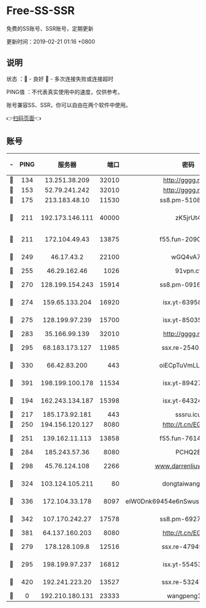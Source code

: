 # Free-SS-SSR

免费的SS账号、SSR账号，定期更新

更新时间：2019-02-21 01:16 +0800

## 说明

状态     ：🙂 - 良好 🙁 - 多次连接失败或连接超时

PING值   ：不代表真实使用中的速度，仅供参考。

账号兼容SS、SSR，你可以自由在两个软件中使用。

👉[扫码页面](https://liesauer.github.io/free-ss-ssr.github.io/)👈

## 账号

|-|PING|服务器|端口|密码|加密方式|区域|
|:----:|:----:|:-----:|-----:|:----:|:----:|:----:|
|🙂|134|13.251.38.209|32010|http://gggg.rocks|chacha20|SG|
|🙂|153|52.79.241.242|32010|http://gggg.rocks|chacha20|KR|
|🙂|175|213.183.48.10|11530|ss8.pm-51089820|rc4-md5|RU|
|🙂|211|192.173.146.111|40000|zK5jrUt4|chacha20-ietf-poly1305|US|
|🙂|211|172.104.49.43|13875|f55.fun-20902073|aes-256-cfb|SG|
|🙂|249|46.17.43.2|22100|wGQ4vA7D|aes-256-gcm|RU|
|🙂|255|46.29.162.46|1026|91vpn.cf|rc4-md5|RU|
|🙂|270|128.199.154.243|15914|ss8.pm-09160539|aes-256-cfb|SG|
|🙂|274|159.65.133.204|16920|isx.yt-63958934|aes-256-cfb|SG|
|🙂|275|128.199.97.239|15700|isx.yt-85035186|aes-256-cfb|SG|
|🙂|283|35.166.99.139|32010|http://gggg.rocks|chacha20|US|
|🙂|295|68.183.173.127|11985|ssx.re-25401129|aes-256-cfb|US|
|🙂|330|66.42.83.200|443|oiECpTuVmLLxk4Ts|aes-256-cfb|US|
|🙂|391|198.199.100.178|11534|isx.yt-89427709|aes-256-cfb|US|
|🙂|194|162.243.134.187|15398|isx.yt-64324153|aes-256-cfb|US|
|🙂|217|185.173.92.181|443|sssru.icu|rc4-md5|RU|
|🙂|250|194.156.120.127|8080|http://t.cn/EGJIyrl|rc4-md5|RU|
|🙂|251|139.162.11.113|13858|f55.fun-76142283|aes-256-cfb|SG|
|🙂|284|185.243.57.36|8080|PCHQ2E|rc4-md5|US|
|🙂|298|45.76.124.108|2266|www.darrenliuwei.com|aes-256-cfb|AU|
|🙂|324|103.124.105.211|80|dongtaiwang.com|aes-256-cfb|US|
|🙂|336|172.104.33.178|8097|eIW0Dnk69454e6nSwuspv9DmS201tQ0D|aes-256-cfb|SG|
|🙂|342|107.170.242.27|17578|ss8.pm-69276184|aes-256-cfb|US|
|🙂|381|64.137.160.203|8080|http://t.cn/EGJIyrl|rc4-md5|CA|
|🙁|279|178.128.109.8|12516|ssx.re-47949672|aes-256-cfb|SG|
|🙁|295|198.199.97.237|16812|isx.yt-55453633|aes-256-cfb|US|
|🙁|420|192.241.223.20|13527|ssx.re-53247060|aes-256-cfb|US|
|🙁|0|192.210.180.131|23333|wangpeng123|chacha20|US|
